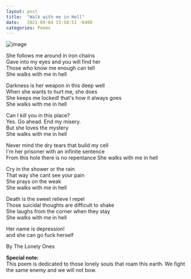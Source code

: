 ```yaml
---
layout: post
title:  "Walk with me in Hell"
date:   2021-09-04 15:58:51 -0400
categories: Poems
---
```


![image](https://www.jbcnschool.edu.in/wp-content/uploads/2019/03/Emotional-Pain-In-Children.jpg) <br>

She follows me around in iron chains<br>
Gave into my eyes and you will find her<br>
Those who know me enough can tell<br>
She walks with me in hell<br>

Darkness is her weapon in this deep well<br>
When she wants to hurt me, she does<br>
She keeps me locked! that's how it always goes<br>
She walks with me in hell<br>

Can I kill you in this place?<br>
Yes. Go ahead. End my misery.<br>
But she loves the mystery<br>
She walks with me in hell<br>

Never mind the dry tears that build my cell <br>
I'm her prisoner with an infinite sentence <br>
From this hole there is no repentance
She walks with me in hell <br>

Cry in the shower or the rain <br>
That way she cant see your pain <br>
She prays on the weak <br>
She walks with me in hell <br>

Death is the sweet relieve I repel <br>
Those suicidal thoughts are difficult to shake <br>
She laughs from the corner when they stay <br>
She walks with me in hell <br>

Her name is depression!<br>
and she can go fuck herself<br>

By The Lonely Ones<br>

**Special note:**<br> 
This poem is dedicated to those lonely souls that roam this earth.
We fight the same enemy and we will not bow. 
